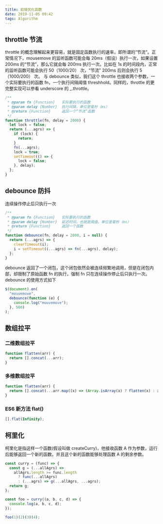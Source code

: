 ```yaml
---
title: 前端优化函数
date: 2019-11-05 09:42
tags: Algorithm
---
```


## throttle 节流

throttle 的概念理解起来更容易，就是固定函数执行的速率，即所谓的“节流”。正常情况下，mousemove 的监听函数可能会每 20ms（假设）执行一次，如果设置 200ms 的“节流”，那么它就会每 200ms 执行一次。比如在 1s 的时间段内，正常的监听函数可能会执行 50（1000/20） 次，“节流” 200ms 后则会执行 5（1000/200） 次。
与 debounce 类似，我们这个 throttle 也接收两个参数，一个实际要执行的函数 fn，一个执行间隔阈值 threshhold。同样的，throttle 的更完整实现可以参看 underscore 的 \_.throttle。

```js
/**
 * @param fn {Function}   实际要执行的函数
 * @param delay {Number}  执行间隔，单位是毫秒（ms）
 * @return {Function}     返回一个“节流”函数
 */
function throttle(fn, delay = 2000) {
  let lock = false;
  return (...agrs) => {
    if (lock) {
      return;
    }
    fn(...agrs);
    lock = true;
    setTimeout(() => {
      lock = false;
    }, delay);
  };
}
```

## debounce 防抖

连续操作停止后只执行一次

```js
/**
 * @param fn {Function}   实际要执行的函数
 * @param delay {Number}  延迟时间，也就是阈值，单位是毫秒（ms）
 * @return {Function}     返回一个函数
 */
function debounce(fn, delay = 2000, i = null) {
  return (...agrs) => {
    clearTimeout(i);
    i = setTimeout((...agrs) => fn(...agrs), delay);
  };
}
```

debounce 返回了一个闭包，这个闭包依然会被连续频繁地调用，但是在闭包内部，却限制了原始函数 fn 的执行，强制 fn 只在连续操作停止后只执行一次。debounce 的使用方式如下

```js
$(document).on(
  "mouvemove",
  debounce(function (e) {
    console.log("mouvemove");
  }, 500)
);
```

## 数组拉平

### 二维数组拉平

```js
function flatten(arr) {
  return [].concat(...arr);
}
```

### 多维数组拉平

```js
function flatten(arr) {
  return [].concat(...arr.map((x) => (Array.isArray(x) ? flatten(x) : x)));
}
```

### ES6 新方法 flat()

```js
[].flat(Infinity);
```

## 柯里化

柯里化是指这样一个函数(假设叫做 createCurry)，他接收函数 A 作为参数，运行后能够返回一个新的函数。并且这个新的函数能够处理函数 A 的剩余参数。

```js
const curry = (func) => {
  const g = (...allAgrs) =>
    allAgrs.length >= func.length
      ? func(...allAgrs)
      : (...agrs) => g(...allAgrs, ...agrs);
  return g;
};

const foo = curry((a, b, c, d) => {
  console.log(a, b, c, d);
});

foo(1)(2)(3)(4);
```
